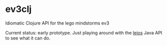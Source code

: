 ev3clj
======

Idiomatic Clojure API for the lego mindstorms ev3

Current status: early prototype. Just playing around with the [lejos](http://www.lejos.org/nxt/nxj/api/) Java API to see what it can do. 

